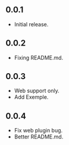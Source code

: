 ## 0.0.1

*   Initial release.

## 0.0.2

*   Fixing README.md.

## 0.0.3

*   Web support only.
*   Add Exemple.

## 0.0.4

*   Fix web plugin bug.
*   Better README.md.
